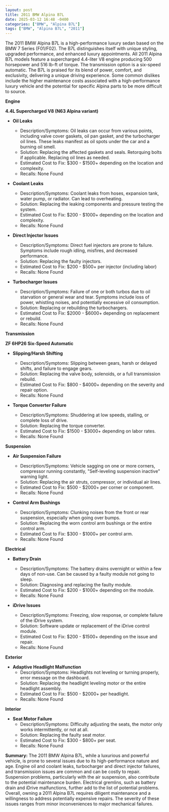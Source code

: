 ```yaml
---
layout: post
title: 2011 BMW Alpina B7L
date: 2025-03-12 16:48 -0400
categories: ["BMW", "Alpina B7L"]
tags: ["BMW", "Alpina B7L", "2011"]
---
```

The 2011 BMW Alpina B7L is a high-performance luxury sedan based on the BMW 7 Series (F01/F02). The B7L distinguishes itself with unique styling, upgraded performance, and enhanced luxury appointments. All 2011 Alpina B7L models feature a supercharged 4.4-liter V8 engine producing 500 horsepower and 516 lb-ft of torque. The transmission option is a six-speed automatic. The B7L is praised for its blend of power, comfort, and exclusivity, delivering a unique driving experience. Some common dislikes include the higher maintenance costs associated with a high-performance luxury vehicle and the potential for specific Alpina parts to be more difficult to source.

**Engine**

**4.4L Supercharged V8 (N63 Alpina variant)**

*   **Oil Leaks**
    *   Description/Symptoms: Oil leaks can occur from various points, including valve cover gaskets, oil pan gasket, and the turbocharger oil lines. These leaks manifest as oil spots under the car and a burning oil smell.
    *   Solution: Replacing the affected gaskets and seals. Retorquing bolts if applicable. Replacing oil lines as needed.
    *   Estimated Cost to Fix: $300 - $1500+ depending on the location and complexity.
    *   Recalls: None Found

*   **Coolant Leaks**
    *   Description/Symptoms: Coolant leaks from hoses, expansion tank, water pump, or radiator. Can lead to overheating.
    *   Solution: Replacing the leaking components and pressure testing the system.
    *   Estimated Cost to Fix: $200 - $1000+ depending on the location and complexity.
    *   Recalls: None Found

*   **Direct Injector Issues**
    *   Description/Symptoms: Direct fuel injectors are prone to failure. Symptoms include rough idling, misfires, and decreased performance.
    *   Solution: Replacing the faulty injectors.
    *   Estimated Cost to Fix: $200 - $500+ per injector (including labor)
    *   Recalls: None Found

*   **Turbocharger Issues**
    *   Description/Symptoms: Failure of one or both turbos due to oil starvation or general wear and tear. Symptoms include loss of power, whistling noises, and potentially excessive oil consumption.
    *   Solution: Replacing or rebuilding the turbochargers.
    *   Estimated Cost to Fix: $2000 - $6000+ depending on replacement or rebuild.
    *   Recalls: None Found

**Transmission**

**ZF 6HP26 Six-Speed Automatic**

*   **Slipping/Harsh Shifting**
    *   Description/Symptoms: Slipping between gears, harsh or delayed shifts, and failure to engage gears.
    *   Solution: Replacing the valve body, solenoids, or a full transmission rebuild.
    *   Estimated Cost to Fix: $800 - $4000+ depending on the severity and repair option.
    *   Recalls: None Found

*   **Torque Converter Failure**
    *   Description/Symptoms: Shuddering at low speeds, stalling, or complete loss of drive.
    *   Solution: Replacing the torque converter.
    *   Estimated Cost to Fix: $1500 - $3000+ depending on labor rates.
    *   Recalls: None Found

**Suspension**

*   **Air Suspension Failure**
    *   Description/Symptoms: Vehicle sagging on one or more corners, compressor running constantly, "Self-leveling suspension inactive" warning light.
    *   Solution: Replacing the air struts, compressor, or individual air lines.
    *   Estimated Cost to Fix: $500 - $2000+ per corner or component.
    *   Recalls: None Found

*   **Control Arm Bushings**
    *   Description/Symptoms: Clunking noises from the front or rear suspension, especially when going over bumps.
    *   Solution: Replacing the worn control arm bushings or the entire control arm.
    *   Estimated Cost to Fix: $300 - $1000+ per control arm.
    *   Recalls: None Found

**Electrical**

*   **Battery Drain**
    *   Description/Symptoms: The battery drains overnight or within a few days of non-use. Can be caused by a faulty module not going to sleep.
    *   Solution: Diagnosing and replacing the faulty module.
    *   Estimated Cost to Fix: $200 - $1000+ depending on the module.
    *   Recalls: None Found

*   **iDrive Issues**
    *   Description/Symptoms: Freezing, slow response, or complete failure of the iDrive system.
    *   Solution: Software update or replacement of the iDrive control module.
    *   Estimated Cost to Fix: $200 - $1500+ depending on the issue and repair.
    *   Recalls: None Found

**Exterior**

*   **Adaptive Headlight Malfunction**
    *   Description/Symptoms: Headlights not leveling or turning properly, error message on the dashboard.
    *   Solution: Replacing the headlight leveling motor or the entire headlight assembly.
    *   Estimated Cost to Fix: $500 - $2000+ per headlight.
    *   Recalls: None Found

**Interior**

*   **Seat Motor Failure**
    *   Description/Symptoms: Difficulty adjusting the seats, the motor only works intermittently, or not at all.
    *   Solution: Replacing the faulty seat motor.
    *   Estimated Cost to Fix: $300 - $800+ per seat.
    *   Recalls: None Found

**Summary:** The 2011 BMW Alpina B7L, while a luxurious and powerful vehicle, is prone to several issues due to its high-performance nature and age. Engine oil and coolant leaks, turbocharger and direct injector failures, and transmission issues are common and can be costly to repair. Suspension problems, particularly with the air suspension, also contribute to the potential maintenance burden. Electrical gremlins, such as battery drain and iDrive malfunctions, further add to the list of potential problems. Overall, owning a 2011 Alpina B7L requires diligent maintenance and a willingness to address potentially expensive repairs. The severity of these issues ranges from minor inconveniences to major mechanical failures.


